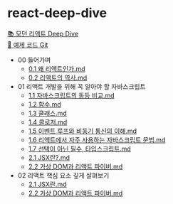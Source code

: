 # react-deep-dive
[📚 모던 리액트 Deep Dive](https://wikibook.co.kr/react-deep-dive/)  
[🔗 예제 코드 Git](https://github.com/wikibook/react-deep-dive-example)


<!-- FOLDER_STRUCTURE_START -->
- 00 들어가며
    - [0.1 왜 리액트인가.md](https://github.com/Jungle-JavaScript-Study/react-deep-dive/blob/main/00%20들어가며/0.1%20왜%20리액트인가.md)
    - [0.2 리액트의 역사.md](https://github.com/Jungle-JavaScript-Study/react-deep-dive/blob/main/00%20들어가며/0.2%20리액트의%20역사.md)
- 01 리액트 개발을 위해 꼭 알아야 할 자바스크립트
    - [1.1 자바스크립트의 동등 비교.md](https://github.com/Jungle-JavaScript-Study/react-deep-dive/blob/main/01%20리액트%20개발을%20위해%20꼭%20알아야%20할%20자바스크립트/1.1%20자바스크립트의%20동등%20비교.md)
    - [1.2 함수.md](https://github.com/Jungle-JavaScript-Study/react-deep-dive/blob/main/01%20리액트%20개발을%20위해%20꼭%20알아야%20할%20자바스크립트/1.2%20함수.md)
    - [1.3 클래스.md](https://github.com/Jungle-JavaScript-Study/react-deep-dive/blob/main/01%20리액트%20개발을%20위해%20꼭%20알아야%20할%20자바스크립트/1.3%20클래스.md)
    - [1.4 클로저.md](https://github.com/Jungle-JavaScript-Study/react-deep-dive/blob/main/01%20리액트%20개발을%20위해%20꼭%20알아야%20할%20자바스크립트/1.4%20클로저.md)
    - [1.5 이벤트 루프와 비동기 통신의 이해.md](https://github.com/Jungle-JavaScript-Study/react-deep-dive/blob/main/01%20리액트%20개발을%20위해%20꼭%20알아야%20할%20자바스크립트/1.5%20이벤트%20루프와%20비동기%20통신의%20이해.md)
    - [1.6 리액트에서 자주 사용하는 자바스크립트 문법.md](https://github.com/Jungle-JavaScript-Study/react-deep-dive/blob/main/01%20리액트%20개발을%20위해%20꼭%20알아야%20할%20자바스크립트/1.6%20리액트에서%20자주%20사용하는%20자바스크립트%20문법.md)
    - [1.7 선택이 아닌 필수, 타입스크립트.md](https://github.com/Jungle-JavaScript-Study/react-deep-dive/blob/main/01%20리액트%20개발을%20위해%20꼭%20알아야%20할%20자바스크립트/1.7%20선택이%20아닌%20필수,%20타입스크립트.md)
    - [2.1 JSX란?.md](https://github.com/Jungle-JavaScript-Study/react-deep-dive/blob/main/01%20리액트%20개발을%20위해%20꼭%20알아야%20할%20자바스크립트/2.1%20JSX란?.md)
    - [2.2 가상 DOM과 리액트 파이버.md](https://github.com/Jungle-JavaScript-Study/react-deep-dive/blob/main/01%20리액트%20개발을%20위해%20꼭%20알아야%20할%20자바스크립트/2.2%20가상%20DOM과%20리액트%20파이버.md)
- 02 리액트 핵심 요소 깊게 살펴보기
    - [2.1 JSX란.md](https://github.com/Jungle-JavaScript-Study/react-deep-dive/blob/main/02%20리액트%20핵심%20요소%20깊게%20살펴보기/2.1%20JSX란.md)
    - [2.2 가상 DOM과 리액트 파이버.md](https://github.com/Jungle-JavaScript-Study/react-deep-dive/blob/main/02%20리액트%20핵심%20요소%20깊게%20살펴보기/2.2%20가상%20DOM과%20리액트%20파이버.md)

<!-- FOLDER_STRUCTURE_END -->
